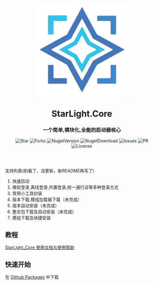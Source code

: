 <div align="center">

<img Height="300" Width="300" src="Assets/logo-256.png"/>

# StarLight.Core 


### 一个简单,模块化,全能的启动器核心

![Star](https://img.shields.io/github/stars/Ink-Marks-Studio/StarLight.Core?logo=github&label=Star&style=for-the-badge)
![Forks](https://img.shields.io/github/forks/Ink-Marks-Studio/StarLight.Core?logo=github&label=Forks&style=for-the-badge)
![NugetVersion](https://img.shields.io/nuget/v/StarLight_Core?logo=nuget&label=Nuget包版本&style=for-the-badge)
![NugetDownload](https://img.shields.io/nuget/dt/StarLight_Core?logo=nuget&label=Nuget包下载量&style=for-the-badge)
![Issues](https://img.shields.io/github/issues-closed/Ink-Marks-Studio/StarLight.Core?logo=github&label=Issues&style=for-the-badge)
![PR](https://img.shields.io/github/issues-pr-closed/Ink-Marks-Studio/StarLight.Core?logo=github&label=Pull%20requests&style=for-the-badge)
![License](https://img.shields.io/github/license/Ink-Marks-Studio/StarLight.Core?logo=github&label=开源协议&style=for-the-badge&color=ff7a35)

</div>

<br></br>

支持列表(别看了，没更新，新README再写了)
1. 快速启动
2. 微软登录,离线登录,外置登录,统一通行证等多种登录方式
3. 常用小工具封装
4. 版本下载,模组加载器下载（未完成）
5. 版本自动安装（未完成）
6. 整合包下载及自动安装（未完成）
7. 模组下载及快捷安装

## 教程
[StarLight_Core 使用文档与使用帮助](https://ink-marks-studio.github.io/)

## 快速开始

在 [Github Packages](https://github.com/orgs/Ink-Marks-Studio/packages?repo_name=StarLight.Core) 中下载

